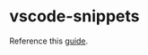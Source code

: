 # vscode-snippets
Reference this [guide](https://code.visualstudio.com/api/language-extensions/snippet-guide).
